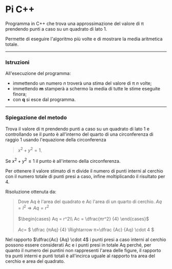 # Pi C++ 

Programma in C++ che trova una approssimazione del valore di π prendendo punti a caso su un quadrato di lato 1.

Permette di eseguire l'algoritmo più volte e di mostrare la media aritmetica totale.

---

### Istruzioni

All'esecuzione del programma:
- immettendo un numero *n* troverà una stima del valore di π *n* volte;
- immettendo **m** stamperà a schermo la media di tutte le stime eseguite finora;
- con **q** si esce dal programma.

---

### Spiegazione del metodo

Trova il valore di π prendendo punti a caso su un quadrato di
lato 1 e controllando se il punto è all'interno del quarto di una circonferenza
di raggio 1 usando l'equazione della circonferenza 

>$x^2 + y^2 = 1$.

Se $x^2 + y^2 \le 1$ il punto è all'interno della circonferenza.

Per ottenere il valore stimato di π divide il numero di punti interni al cerchio
con il numero totale di punti presi a caso, infine moltiplicando il risultato per 4.

Risoluzione ottenuta da:

>Dove Aq è l'area del quadrato e Ac l'area di un quarto di cerchio.
>$Aq = l^2 \Rightarrow Aq = r^2$\
\
>$\begin{cases}
Aq = r^2\\
Ac = \dfrac{πr^2} {4}
\end{cases}$
\
\
>$Ac =$ $ \dfrac {πAq} {4} \Rightarrow π=\dfrac {Ac} {Aq} \cdot 4 $

Nel rapporto $\dfrac{Ac} {Aq} \cdot 4$ i punti presi a caso interni al cerchio possono essere considerati Ac e i punti presi in totale Aq perché, per quanto il numero dei puntini non rappresenti l'area delle figure, il rapporto tra punti interni e punti totali è all'incirca uguale al rapporto tra area del cerchio e area del quadrato.